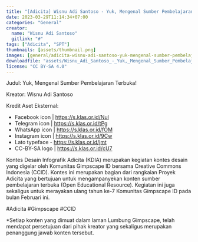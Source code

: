 ```yaml
---
title: "[Adicita] Wisnu Adi Santoso - Yuk, Mengenal Sumber Pembelajaran Terbuka"
date: 2023-03-29T11:14:34+07:00
categories: "General"
creator: 
  name: "Wisnu Adi Santoso"
  gitlink: "#"
tags: ["Adicita", "SPT"]
thumbnails: [assets/thumbnail.png]
images: [general/adicita-wisnu-adi-santoso-yuk-mengenal-sumber-pembelajaran-terbuka/assets/thumbnail.png]
downloadfile: "assets/Wisnu_Adi_Santoso_-_Yuk,_Mengenal_Sumber_Pembelajaran_Terbuka.zip"
license: "CC BY-SA 4.0"
---
```

Judul: Yuk, Mengenal Sumber Pembelajaran Terbuka!

Kreator: Wisnu Adi Santoso


<!--more-->
Kredit Aset Eksternal:
- Facebook icon | https://s.klas.or.id/Nul
- Telegram icon | https://s.klas.or.id/tPg
- WhatsApp icon | https://s.klas.or.id/fOM
- Instagram icon | https://s.klas.or.id/9Cw
- Lato typeface - https://s.klas.or.id/jmt
- CC-BY-SA logo | https://s.klas.or.id/cU7

Kontes Desain Infografik Adicita (KDIA) merupakan kegiatan kontes desain yang digelar oleh Komunitas Gimpscape ID bersama Creative Commons Indonesia (CCID). Kontes ini merupakan bagian dari rangkaian Proyek Adicita yang bertujuan untuk mengampanyekan konten sumber pembelajaran terbuka (Open Educational Resource). Kegiatan ini juga sekaligus untuk merayakan ulang tahun ke-7 Komunitas Gimpscape ID pada bulan Februari ini.

#Adicita #Gimpscape #CCID

*Setiap konten yang dimuat dalam laman Lumbung Gimpscape, telah mendapat persetujuan dari pihak kreator yang sekaligus merupakan penanggung jawab konten tersebut.
